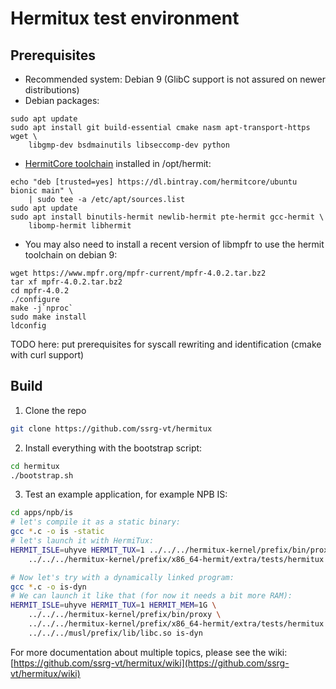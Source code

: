 # Hermitux test environment

## Prerequisites
  - Recommended system: Debian 9 (GlibC support is not assured on newer
	distributions)
  - Debian packages:
```
sudo apt update
sudo apt install git build-essential cmake nasm apt-transport-https wget \
	libgmp-dev bsdmainutils libseccomp-dev python
```
  - [HermitCore	toolchain](https://github.com/RWTH-OS/HermitCore#hermitcore-cross-toolchain)
	installed in /opt/hermit:

```
echo "deb [trusted=yes] https://dl.bintray.com/hermitcore/ubuntu bionic main" \
	| sudo tee -a /etc/apt/sources.list
sudo apt update
sudo apt install binutils-hermit newlib-hermit pte-hermit gcc-hermit \
	libomp-hermit libhermit
```
  - You may also need to install a recent version of libmpfr to use the hermit
	toolchain on debian 9:

```
wget https://www.mpfr.org/mpfr-current/mpfr-4.0.2.tar.bz2
tar xf mpfr-4.0.2.tar.bz2
cd mpfr-4.0.2
./configure
make -j`nproc`
sudo make install
ldconfig
```

TODO here: put prerequisites for syscall rewriting and identification (cmake
with curl support)

## Build

1. Clone the repo
```bash
git clone https://github.com/ssrg-vt/hermitux
```

2. Install everything with the bootstrap script:

```bash
cd hermitux
./bootstrap.sh
```

3. Test an example application, for example NPB IS:
```bash
cd apps/npb/is
# let's compile it as a static binary:
gcc *.c -o is -static
# let's launch it with HermiTux:
HERMIT_ISLE=uhyve HERMIT_TUX=1 ../../../hermitux-kernel/prefix/bin/proxy \
	../../../hermitux-kernel/prefix/x86_64-hermit/extra/tests/hermitux is

# Now let's try with a dynamically linked program:
gcc *.c -o is-dyn
# We can launch it like that (for now it needs a bit more RAM):
HERMIT_ISLE=uhyve HERMIT_TUX=1 HERMIT_MEM=1G \
	../../../hermitux-kernel/prefix/bin/proxy \
	../../../hermitux-kernel/prefix/x86_64-hermit/extra/tests/hermitux \
	../../../musl/prefix/lib/libc.so is-dyn
```

For more documentation about multiple topics, please see the wiki:
[https://github.com/ssrg-vt/hermitux/wiki](https://github.com/ssrg-vt/hermitux/wiki)
